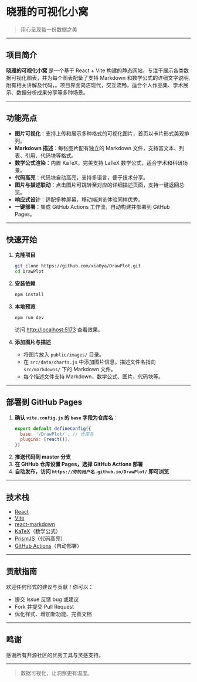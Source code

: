 # 晓雅的可视化小窝

> 用心呈现每一份数据之美

---

## 项目简介

**晓雅的可视化小窝** 是一个基于 React + Vite 构建的静态网站，专注于展示各类数据可视化图表，并为每个图表配备了支持 Markdown 和数学公式的详细文字说明,附有相关讲解及代码，。项目界面简洁现代，交互流畅，适合个人作品集、学术展示、数据分析成果分享等多种场景。

---

## 功能亮点

- **图片可视化**：支持上传和展示多种格式的可视化图片，首页以卡片形式美观排列。
- **Markdown 描述**：每张图片配有独立的 Markdown 文件，支持富文本、列表、引用、代码块等格式。
- **数学公式渲染**：内置 KaTeX，完美支持 LaTeX 数学公式，适合学术和科研场景。
- **代码高亮**：代码块自动高亮，支持多语言，便于技术分享。
- **图片与描述联动**：点击图片可跳转至对应的详细描述页面，支持一键返回总览。
- **响应式设计**：适配多种屏幕，移动端浏览体验同样优秀。
- **一键部署**：集成 GitHub Actions 工作流，自动构建并部署到 GitHub Pages。

---

## 快速开始

1. **克隆项目**
   ```bash
   git clone https://github.com/xia0ya/DrawPlot.git
   cd DrawPlot
   ```
2. **安装依赖**
   ```bash
   npm install
   ```
3. **本地预览**
   ```bash
   npm run dev
   ```
   访问 [http://localhost:5173](http://localhost:5173) 查看效果。

4. **添加图片与描述**
   - 将图片放入 `public/images/` 目录。
   - 在 `src/data/charts.js` 中添加图片信息，描述文件名指向 `src/markdowns/` 下的 Markdown 文件。
   - 每个描述文件支持 Markdown、数学公式、图片、代码块等。

---

## 部署到 GitHub Pages

1. **确认 `vite.config.js` 的 `base` 字段为仓库名**：
   ```js
   export default defineConfig({
     base: '/DrawPlot/', // 仓库名
     plugins: [react()],
   })
   ```
2. **推送代码到 master 分支**
3. **在 GitHub 仓库设置 Pages，选择 GitHub Actions 部署**
4. **自动发布，访问 `https://你的用户名.github.io/DrawPlot/` 即可浏览**

---

## 技术栈
- [React](https://react.dev/)
- [Vite](https://vitejs.dev/)
- [react-markdown](https://github.com/remarkjs/react-markdown)
- [KaTeX](https://katex.org/)（数学公式）
- [PrismJS](https://prismjs.com/)（代码高亮）
- [GitHub Actions](https://github.com/features/actions)（自动部署）

---

## 贡献指南

欢迎任何形式的建议与贡献！你可以：
- 提交 Issue 反馈 bug 或建议
- Fork 并提交 Pull Request
- 优化样式、增加新功能、完善文档

---

## 鸣谢

感谢所有开源社区的优秀工具与灵感支持。

---

> 数据可视化，让洞察更有温度。
